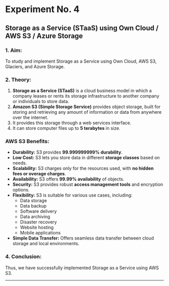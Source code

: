 # **Experiment No. 4**  
## **Storage as a Service (STaaS) using Own Cloud / AWS S3 / Azure Storage**  

### **1. Aim:**  
To study and implement Storage as a Service using Own Cloud, AWS S3, Glaciers, and Azure Storage.  

### **2. Theory:**  
1. **Storage as a Service (STaaS)** is a cloud business model in which a company leases or rents its storage infrastructure to another company or individuals to store data.  
2. **Amazon S3 (Simple Storage Service)** provides object storage, built for storing and retrieving any amount of information or data from anywhere over the internet.  
3. It provides this storage through a web services interface.  
4. It can store computer files up to **5 terabytes** in size.  

### **AWS S3 Benefits:**  
- **Durability:** S3 provides **99.999999999% durability**.  
- **Low Cost:** S3 lets you store data in different **storage classes** based on needs.  
- **Scalability:** S3 charges only for the resources used, with **no hidden fees or overage charges**.  
- **Availability:** S3 offers **99.99% availability** of objects.  
- **Security:** S3 provides robust **access management tools** and encryption options.  
- **Flexibility:** S3 is suitable for various use cases, including:  
  - Data storage  
  - Data backup  
  - Software delivery  
  - Data archiving  
  - Disaster recovery  
  - Website hosting  
  - Mobile applications  
- **Simple Data Transfer:** Offers seamless data transfer between cloud storage and local environments.  

### **4. Conclusion:**  
Thus, we have successfully implemented Storage as a Service using AWS S3.  

---
